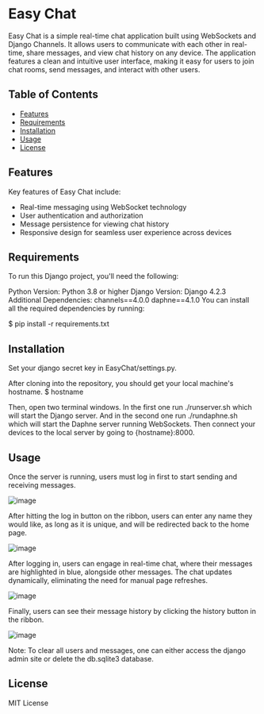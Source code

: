 # Easy Chat

Easy Chat is a simple real-time chat application built using WebSockets and Django Channels. 
It allows users to communicate with each other in real-time, share messages, and view chat history on any device.
The application features a clean and intuitive user interface, making it easy for users to join chat rooms, send messages, and interact with other users. 

## Table of Contents
- [Features](#features)
- [Requirements](#requirements)
- [Installation](#installation)
- [Usage](#usage)
- [License](#license)

## Features

Key features of Easy Chat include:
- Real-time messaging using WebSocket technology
- User authentication and authorization
- Message persistence for viewing chat history
- Responsive design for seamless user experience across devices

## Requirements

To run this Django project, you'll need the following:

Python Version: Python 3.8 or higher
Django Version: Django 4.2.3
Additional Dependencies:
channels==4.0.0
daphne==4.1.0
You can install all the required dependencies by running:

$ pip install -r requirements.txt

## Installation

Set your django secret key in EasyChat/settings.py.

After cloning into the repository, you should get your local machine's hostname.
$ hostname

Then, open two terminal windows.
In the first one run ./runserver.sh which will start the Django server.
And in the second one run ./rundaphne.sh which will start the Daphne server running WebSockets.
Then connect your devices to the local server by going to {hostname}:8000.
 
## Usage
Once the server is running, users must log in first to start sending and receiving messages.

![image](https://github.com/Nikolair1/EasyChat/assets/93243326/bf62f7ad-c516-493a-afd4-40198e1a2a72)

After hitting the log in button on the ribbon, users can enter any name they would like, as long as it is unique, and will be redirected back to the home page.

![image](https://github.com/Nikolair1/EasyChat/assets/93243326/9e98892f-2694-4b8d-9831-aea65f2be577)

After logging in, users can engage in real-time chat, where their messages are highlighted in blue, alongside other messages. The chat updates dynamically, eliminating the need for manual page refreshes.

![image](https://github.com/Nikolair1/EasyChat/assets/93243326/2aebb2d1-e94f-4ac8-bd4d-bcd321acb728)

Finally, users can see their message history by clicking the history button in the ribbon.

![image](https://github.com/Nikolair1/EasyChat/assets/93243326/13d26508-89e1-4308-be35-c78d443279d8)


Note: To clear all users and messages, one can either access the django admin site or delete the db.sqlite3 database.

## License

MIT License

